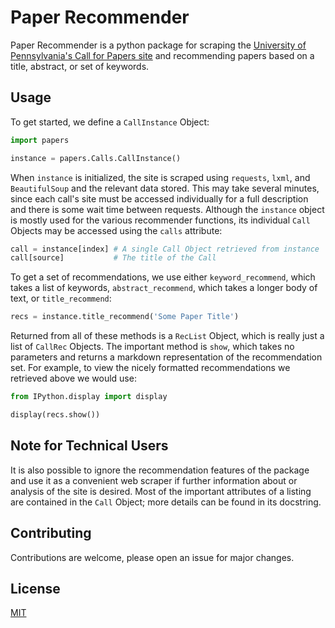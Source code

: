# Paper Recommender

Paper Recommender is a python package for scraping the
[University of Pennsylvania's Call for Papers site](https://call-for-papers.sas.upenn.edu/)
and recommending papers based on a title, abstract, or set of
keywords.  

## Usage

To get started, we define a `CallInstance` Object:
```python
import papers

instance = papers.Calls.CallInstance()
```
When `instance` is initialized, the site is scraped using `requests`, `lxml`, and `BeautifulSoup` and the relevant data stored.  This may take several minutes, since each call's site must be accessed individually for a full description and there is some wait time between requests.  Although the `instance` object is mostly used for the various recommender functions, its individual `Call` Objects may be accessed using the `calls` attribute:
```python
call = instance[index] # A single Call Object retrieved from instance
call[source]           # The title of the Call
```
To get a set of recommendations, we use either `keyword_recommend`, which takes a list of keywords, `abstract_recommend`, which takes a longer body of text, or `title_recommend`:
```python
recs = instance.title_recommend('Some Paper Title')
```
Returned from all of these methods is a `RecList` Object, which is really just a list of `CallRec` Objects.  The important method is `show`, which takes no parameters and returns a markdown representation of the recommendation set.  For example, to view the nicely formatted recommendations we retrieved above we would use:
```python
from IPython.display import display

display(recs.show())
```

## Note for Technical Users
It is also possible to ignore the recommendation features of the package and use it as a convenient web scraper if further information about or analysis of the site is desired.  Most of the important attributes of a listing are contained in the `Call` Object; more details can be found in its docstring.

## Contributing

Contributions are welcome, please open an issue for major changes.

## License

[MIT](https://choosealicense.com/licenses/mit/)
